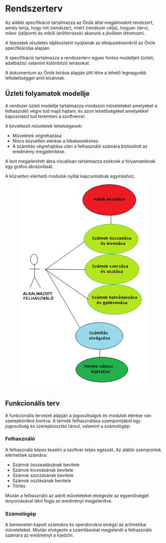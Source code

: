 # Rendszerterv

Az alábbi specifikáció tartalmazza az Önök által megálmodott rendszert, amely leírja, hogy
mit (rendszer), miért (rendszer célja), hogyan (terv), mikor (időpont) és miből
(erőforrások) akarunk a jövőben létrehozni. 

A fejezetek részletes tájékoztatót nyújtanak az elképzeléseinkről az Önök specifikációja alapján.

A specifikáció tartalmazza a rendszerterv egyes fontos modelljeit (üzleti, adatbázis) valamint különböző leírásokat.

A dokumentum az Önök leírása alapján jött létre a lehető legnagyobb lefedettséggel amit kívánnak.


## Üzleti folyamatok modellje

A rendszer üzleti modellje tartalmazza mindazon műveleteket amelyeket a felhasználó végre tud majd hajtani,
és azon lehetőségeket amelyekkel kapcsolatot tud teremteni a szoftverrel.

A következő műveletek lehetségesek:
- Műveletek végrehajtása
- Nincs közvetlen elérése a hibakezeléshez.
- A számítás végrehajtása után a felhasználó számára biztosított az eredmémy megjelenítése. 

A lent megjelenített ábra vizuálisan tartalmazza ezeknek a folyamatoknak egy gráfos ábrázolását.

A közvetlen elérhető modulok nyíllal kapcsolódnak egymáshoz.
<br />
<p align="center">
  <img src="images/uzleti_logika.png">
</p>

## Funkcionális terv

A funkcionális tervezet alapján a jogosultságok és modulok elérése van szerepkörökre bontva.
A termék felhasználása szempontjából egy jogosultság és szerepkiosztás társul, valamint a számológép:

### Felhasználó

A felhasználó képes kezelni a szoftver teljes egészét.
Az alábbi szempontok elérhetőek számára:
- Számok összeadásának bevitele
- Számok kivonásának bevitele
- Számok szorzásának bevitele
- Számok osztásának bevitele
- Törlés


Miután a felhasználó az adott műveleteket elvégezte az egyenlőségjel lenyomásával látni fogja az eredményt megjelenítve.

### Számológép

A bemenetén kapott számokra és operátorokra elvégzi az aritmetikai műveleteket.
Miután elvégezte a számításokat megjeleníti a felhasználó számára az eredményt a kijelzőn.